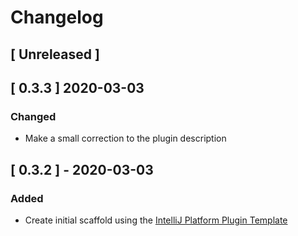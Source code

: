 <!-- Keep a Changelog guide -> https://keepachangelog.com -->

# Changelog

## \[ Unreleased \]

## \[ 0.3.3 \] 2020-03-03

### Changed

* Make a small correction to the plugin description

## \[ 0.3.2 \] - 2020-03-03

### Added

* Create initial scaffold using the [IntelliJ Platform Plugin Template](https://github.com/JetBrains/intellij-platform-plugin-template)
